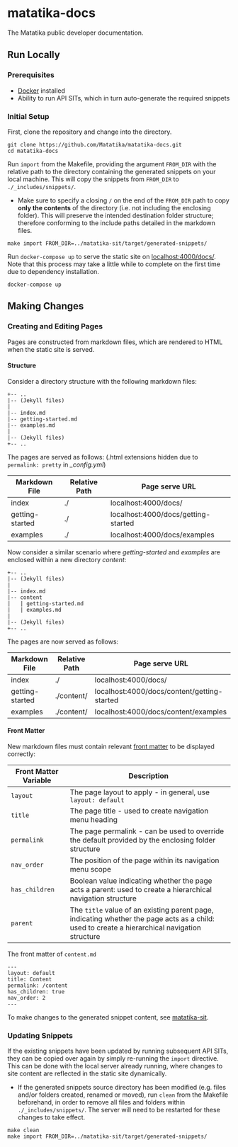 # matatika-docs
The Matatika public developer documentation.

## Run Locally
### Prerequisites 
- [Docker](https://docs.docker.com/get-docker/) installed
- Ability to run API SITs, which in turn auto-generate the required snippets

### Initial Setup
First, clone the repository and change into the directory.
```terminal
git clone https://github.com/Matatika/matatika-docs.git
cd matatika-docs
```

Run `import` from the Makefile, providing the argument `FROM_DIR` with the relative path to the directory containing the generated snippets on your local machine. This will copy the snippets from `FROM_DIR` to `./_includes/snippets/`.

- Make sure to specify a closing `/` on the end of the `FROM_DIR` path to copy **only the contents** of the directory (i.e. not including the enclosing folder). This will preserve the intended destination folder structure; therefore conforming to the include paths detailed in the markdown files.

```terminal
make import FROM_DIR=../matatika-sit/target/generated-snippets/
```

Run `docker-compose up` to serve the static site on [localhost:4000/docs/](http://localhost:4000/docs/). Note that this process may take a little while to complete on the first time due to dependency installation.

```terminal
docker-compose up
```

## Making Changes
### Creating and Editing Pages
Pages are constructed from markdown files, which are rendered to HTML when the static site is served.

#### Structure
Consider a directory structure with the following markdown files:

```
+-- ..
|-- (Jekyll files)
|
|-- index.md
|-- getting-started.md
|-- examples.md
|
|-- (Jekyll files)
+-- ..
```

The pages are served as follows: (.html extensions hidden due to `permalink: pretty` in *_config.yml*)

| Markdown File | Relative Path | Page serve URL
| --- | --- | ---
| index | ./ | localhost:4000/docs/
| getting-started | ./ | localhost:4000/docs/getting-started
| examples | ./ | localhost:4000/docs/examples

Now consider a similar scenario where *getting-started* and *examples* are enclosed within a new directory *content*:

```
+-- ..
|-- (Jekyll files)
|
|-- index.md
|-- content
|   | getting-started.md
|   | examples.md
|
|-- (Jekyll files)
+-- ..
```

The pages are now served as follows:

| Markdown File | Relative Path | Page serve URL
| --- | --- | ---
| index | ./ | localhost:4000/docs/
| getting-started | ./content/ | localhost:4000/docs/content/getting-started
| examples | ./content/ | localhost:4000/docs/content/examples

#### Front Matter
New markdown files must contain relevant [front matter](https://jekyllrb.com/docs/front-matter/) to be displayed correctly:

| Front Matter Variable | Description
| --- | ---
| `layout` | The page layout to apply - in general, use `layout: default`
| `title` | The page title - used to create navigation menu heading
| `permalink` | The page permalink - can be used to override the default provided by the enclosing folder structure
| `nav_order` | The position of the page within its navigation menu scope
| `has_children` | Boolean value indicating whether the page acts a parent: used to create a hierarchical navigation structure
| `parent` | The `title` value of an existing parent page, indicating whether the page acts as a child: used to create a hierarchical navigation structure

The front matter of `content.md`
```
---
layout: default
title: Content
permalink: /content
has_children: true
nav_order: 2
---
```

To make changes to the generated snippet content, see [matatika-sit](https://github.com/Matatika/matatika-sit).

### Updating Snippets

If the existing snippets have been updated by running subsequent API SITs, they can be copied over again by simply re-running the `import` directive. This can be done with the local server already running, where changes to site content are reflected in the static site dynamically.

- If the generated snippets source directory has been modified (e.g. files and/or folders created, renamed or moved), run `clean` from the Makefile beforehand, in order to remove all files and folders within `./_includes/snippets/`. The server will need to be restarted for these changes to take effect.

```terminal
make clean
make import FROM_DIR=../matatika-sit/target/generated-snippets/
```
    